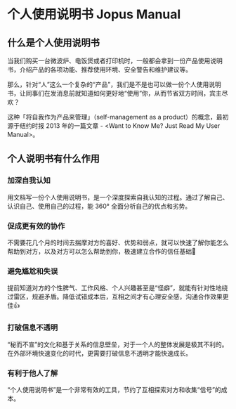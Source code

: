 # 个人使用说明书 Jopus Manual

## 什么是个人使用说明书
当我们购买一台微波炉、电饭煲或者打印机时，一般都会拿到一份产品使用说明书，介绍产品的各项功能、推荐使用环境、安全警告和维护建议等。

那么，针对“人”这么一个复杂的“产品”，我们是不是也可以做一份个人使用说明书，让同事们在发消息前就知道如何更好地“使用”你，从而节省双方时间，宾主尽欢？

这种「将自我作为产品来管理」（self-management as a product）的概念，最初源于纽约时报 2013 年的一篇文章 - <Want to Know Me? Just Read My User Manual>。

## 个人说明书有什么作用

### 加深自我认知
用文档写一份个人使用说明书，是一个深度探索自我认知的过程。通过了解自己、认识自己、使用自己的过程，能 360° 全面分析自己的优点和劣势。
### 促成更有效的协作
不需要花几个月的时间去揣摩对方的喜好、优势和弱点，就可以快速了解你能怎么帮助到对方，以及对方可以怎么帮助到你，极速建立合作的信任基础💪
### 避免尴尬和失误
提前知道对方的个性脾气、工作风格、个人兴趣甚至是“怪癖”，就能有针对性地绕过雷区，规避矛盾。降低试错成本后，互相之间才有心理安全感，沟通合作效果更佳👍
### 打破信息不透明
“秘而不宣”的文化和基于关系的信息壁垒，对于一个人的整体发展是极其不利的。在外部环境快速变化的时代，更需要打破信息不透明才能快速成长。
### 有利于他人了解
“个人使用说明书”是一个非常有效的工具，节约了互相探索对方和收集“信号”的成本。